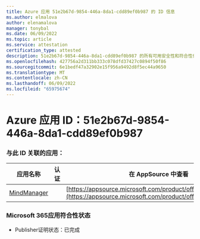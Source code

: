 ```yaml
---
title: Azure 应用 51e2b67d-9854-446a-8da1-cdd89ef0b987 的 ID 信息
ms.author: elmalova
author: elenamalova
manager: tonybal
ms.date: 06/09/2022
ms.topic: article
ms.service: attestation
certification_type: attested
description: 51e2b67d-9854-446a-8da1-cdd89ef0b987 的所有可用安全性和符合性信息。
ms.openlocfilehash: 427756a2d311bb333c078dfd37427c0894f50f86
ms.sourcegitcommit: 6e1bedf47a32902e15f956a9492d8f5ec44a9650
ms.translationtype: MT
ms.contentlocale: zh-CN
ms.lasthandoff: 06/09/2022
ms.locfileid: "65975674"
---
```

# <a name="azure-app-id-51e2b67d-9854-446a-8da1-cdd89ef0b987"></a>Azure 应用 ID：51e2b67d-9854-446a-8da1-cdd89ef0b987


### <a name="apps-associated-with-this-id"></a>与此 ID 关联的应用：
| **应用名称** | **认证** | **在 AppSource 中查看** |
|--------------|---------------|-----------------------|
| [MindManager](../forward/WA200002261.md) |  | [https://appsource.microsoft.com/product/office/WA200002261](https://appsource.microsoft.com/product/office/WA200002261) |

### <a name="microsoft-365-app-compliance-status"></a>Microsoft 365应用符合性状态
- Publisher证明状态：已完成
